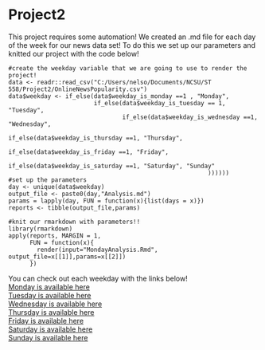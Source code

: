 # Project2
This project requires some automation! We created an .md file for each day of the week for our news data set!
To do this we set up our parameters and knitted our project with the code below!

```{r setpar}  
#create the weekday variable that we are going to use to render the project!  
data <- readr::read_csv("C:/Users/nelso/Documents/NCSU/ST 558/Project2/OnlineNewsPopularity.csv")  
data$weekday <- if_else(data$weekday_is_monday ==1 , "Monday",  
                        if_else(data$weekday_is_tuesday == 1, "Tuesday",  
                                if_else(data$weekday_is_wednesday ==1, "Wednesday",  
                                        if_else(data$weekday_is_thursday ==1, "Thursday",  
                                                if_else(data$weekday_is_friday ==1, "Friday",  
                                                        if_else(data$weekday_is_saturday ==1, "Saturday", "Sunday"  
                                                        ))))))  
#set up the parameters  
day <- unique(data$weekday)  
output_file <- paste0(day,"Analysis.md")  
params = lapply(day, FUN = function(x){list(days = x)})  
reports <- tibble(output_file,params)  

#knit our rmarkdown with parameters!!  
library(rmarkdown)  
apply(reports, MARGIN = 1,  
      FUN = function(x){  
        render(input="MondayAnalysis.Rmd", output_file=x[[1]],params=x[[2]])  
      })  
```  


You can check out each weekday with the links below!    
[Monday is available here](MondayAnalysis.md)    
[Tuesday is available here](TuesdayAnalysis.md)    
[Wednesday is available here](WednesdayAnalysis.md)    
[Thursday is available here](ThursdayAnalysis.md)    
[Friday is available here](FridayAnalysis.md)    
[Saturday is available here](SaturdayAnalysis.md)    
[Sunday is available here](SundayAnalysis.md)    
